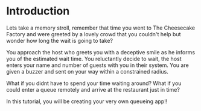 # Introduction

Lets take a memory stroll, remember that time you went to The Cheesecake Factory and were greeted by a lovely crowd that you couldn't help but wonder how long the wait is going to take? 

You approach the host who greets you with a deceptive smile as he informs you of the estimated wait time. You reluctantly decide to wait, the host enters your name and number of guests with you in their system. You are given a buzzer and sent on your way within a constrained radius.

What if you didnt have to spend your time waiting around? What if you could enter a queue remotely and arrive at the restaurant just in time?

In this tutorial, you will be creating your very own queueing app!!
